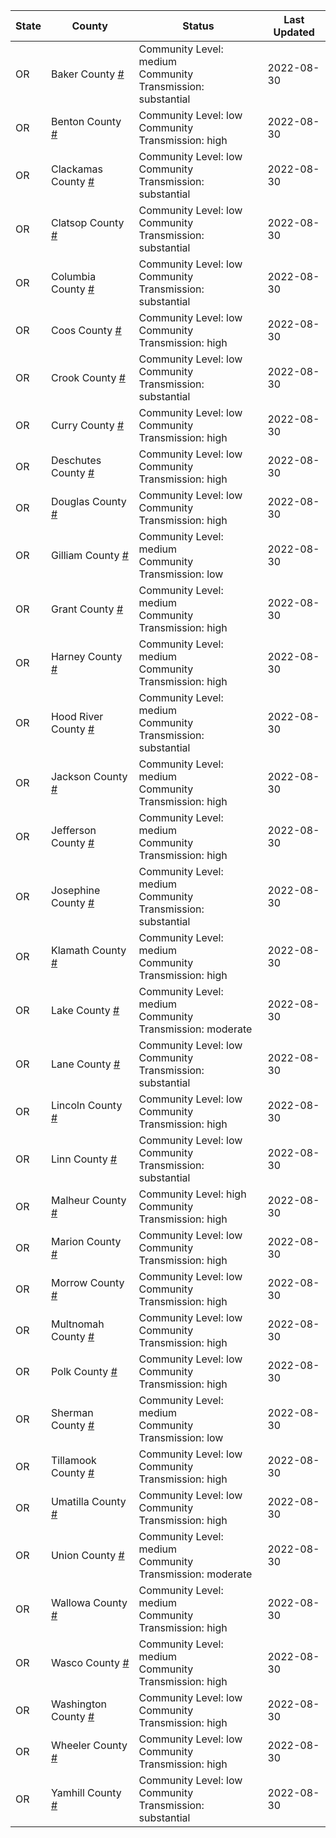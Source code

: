 State | County | Status | Last Updated
--- | --- | --- | --- 
OR | Baker County <a href="#baker_county">#</a> | <a name="baker_county"></a>Community Level: medium<br/>Community Transmission: substantial | 2022-08-30
OR | Benton County <a href="#benton_county">#</a> | <a name="benton_county"></a>Community Level: low<br/>Community Transmission: high | 2022-08-30
OR | Clackamas County <a href="#clackamas_county">#</a> | <a name="clackamas_county"></a>Community Level: low<br/>Community Transmission: substantial | 2022-08-30
OR | Clatsop County <a href="#clatsop_county">#</a> | <a name="clatsop_county"></a>Community Level: low<br/>Community Transmission: substantial | 2022-08-30
OR | Columbia County <a href="#columbia_county">#</a> | <a name="columbia_county"></a>Community Level: low<br/>Community Transmission: substantial | 2022-08-30
OR | Coos County <a href="#coos_county">#</a> | <a name="coos_county"></a>Community Level: low<br/>Community Transmission: high | 2022-08-30
OR | Crook County <a href="#crook_county">#</a> | <a name="crook_county"></a>Community Level: low<br/>Community Transmission: substantial | 2022-08-30
OR | Curry County <a href="#curry_county">#</a> | <a name="curry_county"></a>Community Level: low<br/>Community Transmission: high | 2022-08-30
OR | Deschutes County <a href="#deschutes_county">#</a> | <a name="deschutes_county"></a>Community Level: low<br/>Community Transmission: high | 2022-08-30
OR | Douglas County <a href="#douglas_county">#</a> | <a name="douglas_county"></a>Community Level: low<br/>Community Transmission: high | 2022-08-30
OR | Gilliam County <a href="#gilliam_county">#</a> | <a name="gilliam_county"></a>Community Level: medium<br/>Community Transmission: low | 2022-08-30
OR | Grant County <a href="#grant_county">#</a> | <a name="grant_county"></a>Community Level: medium<br/>Community Transmission: high | 2022-08-30
OR | Harney County <a href="#harney_county">#</a> | <a name="harney_county"></a>Community Level: medium<br/>Community Transmission: high | 2022-08-30
OR | Hood River County <a href="#hood_river_county">#</a> | <a name="hood_river_county"></a>Community Level: medium<br/>Community Transmission: substantial | 2022-08-30
OR | Jackson County <a href="#jackson_county">#</a> | <a name="jackson_county"></a>Community Level: medium<br/>Community Transmission: high | 2022-08-30
OR | Jefferson County <a href="#jefferson_county">#</a> | <a name="jefferson_county"></a>Community Level: medium<br/>Community Transmission: high | 2022-08-30
OR | Josephine County <a href="#josephine_county">#</a> | <a name="josephine_county"></a>Community Level: medium<br/>Community Transmission: substantial | 2022-08-30
OR | Klamath County <a href="#klamath_county">#</a> | <a name="klamath_county"></a>Community Level: medium<br/>Community Transmission: high | 2022-08-30
OR | Lake County <a href="#lake_county">#</a> | <a name="lake_county"></a>Community Level: medium<br/>Community Transmission: moderate | 2022-08-30
OR | Lane County <a href="#lane_county">#</a> | <a name="lane_county"></a>Community Level: low<br/>Community Transmission: substantial | 2022-08-30
OR | Lincoln County <a href="#lincoln_county">#</a> | <a name="lincoln_county"></a>Community Level: low<br/>Community Transmission: high | 2022-08-30
OR | Linn County <a href="#linn_county">#</a> | <a name="linn_county"></a>Community Level: low<br/>Community Transmission: substantial | 2022-08-30
OR | Malheur County <a href="#malheur_county">#</a> | <a name="malheur_county"></a>Community Level: high<br/>Community Transmission: high | 2022-08-30
OR | Marion County <a href="#marion_county">#</a> | <a name="marion_county"></a>Community Level: low<br/>Community Transmission: high | 2022-08-30
OR | Morrow County <a href="#morrow_county">#</a> | <a name="morrow_county"></a>Community Level: low<br/>Community Transmission: high | 2022-08-30
OR | Multnomah County <a href="#multnomah_county">#</a> | <a name="multnomah_county"></a>Community Level: low<br/>Community Transmission: high | 2022-08-30
OR | Polk County <a href="#polk_county">#</a> | <a name="polk_county"></a>Community Level: low<br/>Community Transmission: high | 2022-08-30
OR | Sherman County <a href="#sherman_county">#</a> | <a name="sherman_county"></a>Community Level: medium<br/>Community Transmission: low | 2022-08-30
OR | Tillamook County <a href="#tillamook_county">#</a> | <a name="tillamook_county"></a>Community Level: low<br/>Community Transmission: high | 2022-08-30
OR | Umatilla County <a href="#umatilla_county">#</a> | <a name="umatilla_county"></a>Community Level: low<br/>Community Transmission: high | 2022-08-30
OR | Union County <a href="#union_county">#</a> | <a name="union_county"></a>Community Level: medium<br/>Community Transmission: moderate | 2022-08-30
OR | Wallowa County <a href="#wallowa_county">#</a> | <a name="wallowa_county"></a>Community Level: medium<br/>Community Transmission: high | 2022-08-30
OR | Wasco County <a href="#wasco_county">#</a> | <a name="wasco_county"></a>Community Level: medium<br/>Community Transmission: high | 2022-08-30
OR | Washington County <a href="#washington_county">#</a> | <a name="washington_county"></a>Community Level: low<br/>Community Transmission: high | 2022-08-30
OR | Wheeler County <a href="#wheeler_county">#</a> | <a name="wheeler_county"></a>Community Level: low<br/>Community Transmission: high | 2022-08-30
OR | Yamhill County <a href="#yamhill_county">#</a> | <a name="yamhill_county"></a>Community Level: low<br/>Community Transmission: substantial | 2022-08-30
